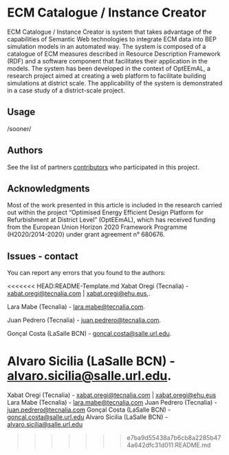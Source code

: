 # ECM Catalogue / Instance Creator

ECM Catalogue / Instance Creator is system that takes advantage of the capabilities of Semantic Web technologies to integrate ECM data into BEP simulation models in an automated way. The system is composed of a catalogue of ECM measures described in Resource Description Framework (RDF) and a software component that facilitates their application in the models. The system has been developed in the context of OptEEmAL, a research project aimed at creating a web platform to facilitate building simulations at district scale. The applicability of the system is demonstrated in a case study of a district-scale project.

## Usage

/sooner/

## Authors

See the list of partners [contributors](https://www.opteemal-project.eu/about-opteemal/partners.html) who participated in this project.

## Acknowledgments

Most of the work presented in this article is included in the research carried out within the project “Optimised Energy Efficient Design Platform for Refurbishment at District Level” (OptEEmAL), which has received funding from the European Union Horizon 2020 Framework Programme (H2020/2014-2020) under grant agreement n° 680676.

## Issues - contact

You can report any errors that you found to the authors: 

<<<<<<< HEAD:README-Template.md
Xabat Oregi (Tecnalia) - xabat.oregi@tecnalia.com | xabat.oregi@ehu.eus,.

Lara Mabe (Tecnalia) - lara.mabe@tecnalia.com.

Juan Pedrero (Tecnalia) - juan.pedrero@tecnalia.com.

Gonçal Costa (LaSalle BCN) - goncal.costa@salle.url.edu.

Alvaro Sicilia (LaSalle BCN) - alvaro.sicilia@salle.url.edu.
=======
Xabat Oregi (Tecnalia) - xabat.oregi@tecnalia.com | xabat.oregi@ehu.eus 
Lara Mabe (Tecnalia) - lara.mabe@tecnalia.com
Juan Pedrero (Tecnalia) - juan.pedrero@tecnalia.com
Gonçal Costa (LaSalle BCN) - goncal.costa@salle.url.edu 
Alvaro Sicilia (LaSalle BCN) - alvaro.sicilia@salle.url.edu
>>>>>>> e7ba9d55438a7b6cb8a2285b474a642dfc31d011:README.md
